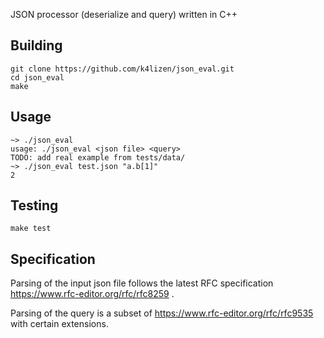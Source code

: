 JSON processor (deserialize and query) written in C++

## Building
```
git clone https://github.com/k4lizen/json_eval.git
cd json_eval
make
```
## Usage
```
~> ./json_eval
usage: ./json_eval <json file> <query>
TODO: add real example from tests/data/
~> ./json_eval test.json "a.b[1]"
2
```
## Testing
```
make test
```
## Specification
Parsing of the input json file follows the latest RFC specification https://www.rfc-editor.org/rfc/rfc8259 .

Parsing of the query is a subset of https://www.rfc-editor.org/rfc/rfc9535 with certain extensions.
